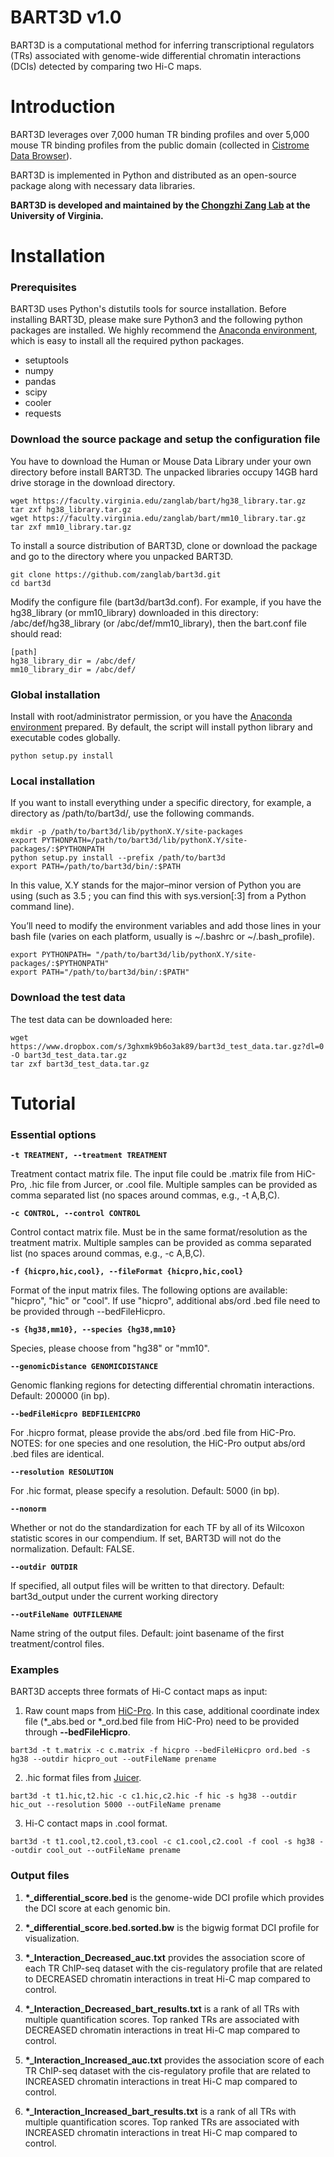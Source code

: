
# BART3D v1.0

BART3D is a computational method for inferring transcriptional regulators (TRs) associated with genome-wide differential chromatin interactions (DCIs) detected by comparing two Hi-C maps.

# Introduction

BART3D leverages over 7,000 human TR binding profiles and over 5,000 mouse TR binding profiles from the public domain (collected in <a href="http://cistrome.org/db/">Cistrome Data Browser</a>).

BART3D is implemented in Python and distributed as an open-source package along with necessary data libraries.

**BART3D is developed and maintained by the <a href="https://faculty.virginia.edu/zanglab/">Chongzhi Zang Lab</a> at the University of Virginia.**


# Installation
### Prerequisites

BART3D uses Python's distutils tools for source installation. Before installing BART3D, please make sure Python3 and the following python packages are installed. We highly recommend the <a href="https://docs.anaconda.com/anaconda/install/">Anaconda environment</a>, which is easy to install all the required python packages.

- setuptools
- numpy
- pandas
- scipy
- cooler
- requests


### Download the source package and setup the configuration file

You have to download the Human or Mouse Data Library under your own directory before install BART3D. The unpacked libraries occupy 14GB hard drive storage in the download directory. 

```shell
wget https://faculty.virginia.edu/zanglab/bart/hg38_library.tar.gz
tar zxf hg38_library.tar.gz
wget https://faculty.virginia.edu/zanglab/bart/mm10_library.tar.gz
tar zxf mm10_library.tar.gz
```

To install a source distribution of BART3D, clone or download the package and go to the directory where you unpacked BART3D.

```shell
git clone https://github.com/zanglab/bart3d.git
cd bart3d
```

Modify the configure file (bart3d/bart3d.conf). For example, if you have the hg38_library (or mm10_library) downloaded in this directory: /abc/def/hg38_library (or /abc/def/mm10_library), then the bart.conf file should read:

```shell
[path]
hg38_library_dir = /abc/def/
mm10_library_dir = /abc/def/
```

### Global installation 
Install with root/administrator permission, or you have the <a href="https://docs.anaconda.com/anaconda/install/">Anaconda environment</a> prepared. By default, the script will install python library and executable codes globally.

```shell
python setup.py install
```

### Local installation 
If you want to install everything under a specific directory, for example, a directory as /path/to/bart3d/, use the following commands.

```shell
mkdir -p /path/to/bart3d/lib/pythonX.Y/site-packages 
export PYTHONPATH=/path/to/bart3d/lib/pythonX.Y/site-packages/:$PYTHONPATH 
python setup.py install --prefix /path/to/bart3d 
export PATH=/path/to/bart3d/bin/:$PATH
```

In this value, X.Y stands for the major–minor version of Python you are using (such as 3.5 ; you can find this with sys.version[:3] from a Python command line).

You’ll need to modify the environment variables and add those lines in your bash file (varies on each platform, usually is ~/.bashrc or ~/.bash_profile).

```shell
export PYTHONPATH= "/path/to/bart3d/lib/pythonX.Y/site-packages/:$PYTHONPATH"
export PATH="/path/to/bart3d/bin/:$PATH"
```


### Download the test data 
The test data can be downloaded here:

```shell
wget https://www.dropbox.com/s/3ghxmk9b6o3ak89/bart3d_test_data.tar.gz?dl=0 -O bart3d_test_data.tar.gz
tar zxf bart3d_test_data.tar.gz 
```


# Tutorial

### Essential options

**`-t TREATMENT, --treatment TREATMENT`**  

Treatment contact matrix file. The input file could be
.matrix file from HiC-Pro, .hic file from Jurcer, or
.cool file. Multiple samples can be provided as comma
separated list (no spaces around commas, e.g., -t
A,B,C).

**`-c CONTROL, --control CONTROL`**    

Control contact matrix file. Must be in the same
format/resolution as the treatment matrix. Multiple
samples can be provided as comma separated list (no
spaces around commas, e.g., -c A,B,C). 

**`-f {hicpro,hic,cool}, --fileFormat {hicpro,hic,cool}`**  

Format of the input matrix files. The following
options are available: "hicpro", "hic" or "cool". If
use "hicpro", additional abs/ord .bed file need to be
provided through --bedFileHicpro.

**`-s {hg38,mm10}, --species {hg38,mm10}`**  

Species, please choose from "hg38" or "mm10".

**`--genomicDistance GENOMICDISTANCE`**  

Genomic flanking regions for detecting differential
chromatin interactions. Default: 200000 (in bp).

**`--bedFileHicpro BEDFILEHICPRO`**  

For .hicpro format, please provide the abs/ord .bed
file from HiC-Pro. NOTES: for one species and one
resolution, the HiC-Pro output abs/ord .bed files are
identical.

**`--resolution RESOLUTION`**  

For .hic format, please specify a resolution. Default:
5000 (in bp).

**`--nonorm`**                

Whether or not do the standardization for each TF by
all of its Wilcoxon statistic scores in our
compendium. If set, BART3D will not do the
normalization. Default: FALSE.

**`--outdir OUTDIR`**         

If specified, all output files will be written to that
directory. Default: bart3d_output under the current
working directory

**`--outFileName OUTFILENAME`**  

Name string of the output files. Default: joint
basename of the first treatment/control files.


### Examples
              
BART3D accepts three formats of Hi-C contact maps as input:

1. Raw count maps from <a href="https://github.com/nservant/HiC-Pro">HiC-Pro</a>. In this case, additional coordinate index file (*_abs.bed or *_ord.bed file from HiC-Pro) need to be provided through **--bedFileHicpro**.
                        
```shell
bart3d -t t.matrix -c c.matrix -f hicpro --bedFileHicpro ord.bed -s hg38 --outdir hicpro_out --outFileName prename
```

2. .hic format files from <a href="https://github.com/aidenlab/juicer">Juicer</a>.

```shell
bart3d -t t1.hic,t2.hic -c c1.hic,c2.hic -f hic -s hg38 --outdir hic_out --resolution 5000 --outFileName prename
```

3. Hi-C contact maps in .cool format.

```shell
bart3d -t t1.cool,t2.cool,t3.cool -c c1.cool,c2.cool -f cool -s hg38 --outdir cool_out --outFileName prename
```
                      

### Output files

1. **\*_differential_score.bed**
is the genome-wide DCI profile which provides the DCI score at each genomic bin.

2. **\*_differential_score.bed.sorted.bw** 
is the bigwig format DCI profile for visualization.

3. **\*_Interaction_Decreased_auc.txt** 
provides the association score of each TR ChIP-seq dataset with the cis-regulatory profile that are related to DECREASED chromatin interactions in treat Hi-C map compared to control.

4. **\*_Interaction_Decreased_bart_results.txt** 
is a rank of all TRs with multiple quantification scores. Top ranked TRs are associated with DECREASED chromatin interactions in treat Hi-C map compared to control.

5. **\*_Interaction_Increased_auc.txt** 
provides the association score of each TR ChIP-seq dataset with the cis-regulatory profile that are related to INCREASED chromatin interactions in treat Hi-C map compared to control.

6. **\*_Interaction_Increased_bart_results.txt** 
is a rank of all TRs with multiple quantification scores. Top ranked TRs are associated with INCREASED chromatin interactions in treat Hi-C map compared to control.



<!-- 
# Citation

If you use BART in your data analysis, please cite: 

<a href="https://academic.oup.com/bioinformatics/advance-article-abstract/doi/10.1093/bioinformatics/bty194/4956015" target="_blank">BART: a transcription factor prediction tool with query gene sets or epigenomic profiles</a> <br>
Zhenjia Wang, Mete Civelek, Clint Miller, Nathan Sheffield, Michael J. Guertin, Chongzhi Zang. <i><b>Bioinformatics</b></i> 34, 2867–2869 (2018)
 -->

<!---
If you use "geneset" mode, please also cite:
<a href="http://genome.cshlp.org/content/26/10/1417" target="_blank">Modeling cis-regulation with a compendium of genome-wide histone H3K27ac profiles</a> <br>
Su Wang, Chongzhi Zang, Tengfei Xiao, Jingyu Fan, Shenglin Mei, Qian Qin, Qiu Wu, Xujuan Li, Kexin Xu, Housheng Hansen He, Myles Brown, Clifford A. Meyer, X. Shirley Liu. <i><b>Genome Research</b></i> 26, 1417–1429 (2016)
-->



